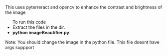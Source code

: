 This uses pyterreract and opencv to enhance the contrast and brightness of the image

<ul> To run this code
  <li>Extract the files in the dir. </li>
  <li> <b> python imageBeautifier.py </b> </li>
 </ul>
Note: You should change the image in the python file. This file doesnt have args suppport
